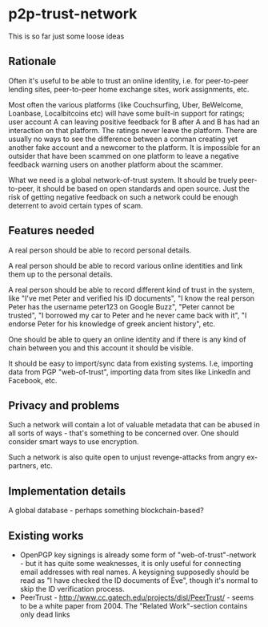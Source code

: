# p2p-trust-network

This is so far just some loose ideas

## Rationale

Often it's useful to be able to trust an online identity, i.e. for peer-to-peer lending sites, peer-to-peer home exchange sites, work assignments, etc.

Most often the various platforms (like Couchsurfing, Uber, BeWelcome, Loanbase, Localbitcoins etc) will have some built-in support for ratings; user account A can leaving positive feedback for B after A and B has had an interaction on that platform.  The ratings never leave the platform.  There are usually no ways to see the difference between a conman creating yet another fake account and a newcomer to the platform.  It is impossible for an outsider that have been scammed on one platform to leave a negative feedback warning users on another platform about the scammer.

What we need is a global network-of-trust system.  It should be truely peer-to-peer, it should be based on open standards and open source.  Just the risk of getting negative feedback on such a network could be enough deterrent to avoid certain types of scam.

## Features needed

A real person should be able to record personal details.

A real person should be able to record various online identities and link them up to the personal details.

A real person should be able to record different kind of trust in the system, like "I've met Peter and verified his ID documents", "I know the real person Peter has the username peter123 on Google Buzz", "Peter cannot be trusted", "I borrowed my car to Peter and he never came back with it", "I endorse Peter for his knowledge of greek ancient history", etc.

One should be able to query an online identity and if there is any kind of chain between you and this account it should be visible.

It should be easy to import/sync data from existing systems.  I.e, importing data from PGP "web-of-trust", importing data from sites like LinkedIn and Facebook, etc.

## Privacy and problems

Such a network will contain a lot of valuable metadata that can be abused in all sorts of ways - that's something to be concerned over.  One should consider smart ways to use encryption.

Such a network is also quite open to unjust revenge-attacks from angry ex-partners, etc.

## Implementation details

A global database - perhaps something blockchain-based?

## Existing works

* OpenPGP key signings is already some form of "web-of-trust"-network - but it has quite some weaknesses, it is only useful for connecting email addresses with real names.  A keysigning supposedly should be read as "I have checked the ID documents of Eve", though it's normal to skip the ID verification process.
* PeerTrust - http://www.cc.gatech.edu/projects/disl/PeerTrust/ - seems to be a white paper from 2004.  The "Related Work"-section contains only dead links
